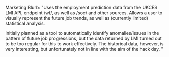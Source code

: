 Marketing Blurb: "Uses the employment prediction data from the UKCES LMI API, endpoint /wf/, as well as /soc/ and other sources. Allows a user to visually represent the future job trends, as well as (currently limited) statistical analysis.

Initially planned as a tool to automatically identify anomalies/issues in the pattern of future job progressions, but the data returned by LMI turned out to be too regular for this to work effectively. The historical data, however, is very interesting, but unfortunately not in line with the aim of the hack day. "
